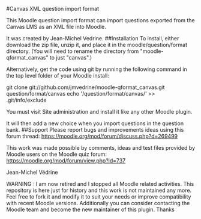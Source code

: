 #Canvas XML question import format

This Moodle question import format can import questions exported from the Canvas LMS as an XML file into Moodle.

It was created by Jean-Michel Vedrine.
##Installation
To install, either download the zip file, unzip it, and place it in the moodle/question/format directory. (You will need to rename the directory from "moodle-qformat_canvas" to just "canvas".)

Alternatively, get the code using git by running the following command in the top level folder of your Moodle install:

git clone git://github.com/jmvedrine/moodle-qformat_canvas.git question/format/canvas
echo '/question/format/canvas/' >> .git/info/exclude

You must visit Site administration and install it like any other Moodle plugin.

It will then add a new choice when you import questions in the question bank.
##Support
Please report bugs and improvements ideas using this forum thread:
https://moodle.org/mod/forum/discuss.php?d=269499

This work was made possible by comments, ideas and test files provided by Moodle users on the Moodle quiz forum:
https://moodle.org/mod/forum/view.php?id=737

Jean-Michel Védrine

WARNING :
I am now retired and I stopped all Moodle related activities.
This repository is here just for history and this work is not maintained any more.
Feel free to fork it and modify it to suit your needs or improve compatibility with recent Moodle versions.
Additionally you can consider contacting the Moodle team and become the new maintainer of this plugin. Thanks
